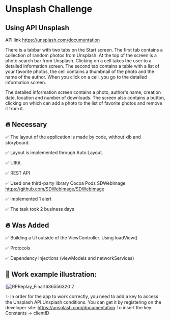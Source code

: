 # Unsplash Challenge

## Using API Unsplash
API link https://unsplash.com/documentation

There is a tabbar with two tabs on the Start screen.
The first tab contains a collection of random photos from Unsplash. At the top of the screen is a photo search bar from Unsplash. Clicking on a cell takes the user to a detailed information screen.
The second tab contains a table with a list of your favorite photos, the cell contains a thumbnail of the photo and the name of the author.
When you click on a cell, you go to the detailed information screen.

The detailed information screen contains a photo, author's name, creation date, location and number of downloads.
The screen also contains a button, clicking on which can add a photo to the list of favorite photos and remove it from it.

## 🔥 Necessary
:white_check_mark: The layout of the application is made by code, without xib and storyboard.

:white_check_mark: Layout is implemented through Auto Layout.

:white_check_mark: UIKit.

:white_check_mark: REST API

:white_check_mark: Used one third-party library Cocoa Pods SDWebImage https://github.com/SDWebImage/SDWebImage

:white_check_mark: Implemented 1 alert

:white_check_mark: The task took 2 business days

## 🔥 Was Added
:white_check_mark: Building a UI outside of the ViewController. Using loadView()

:white_check_mark: Protocols

:white_check_mark: Dependency Injections (viewModels and networkServices)


## 📱 Work example illustration:

(![RPReplay_Final1636556320 2](https://user-images.githubusercontent.com/31052641/141138859-8edc6c61-312b-439d-81fb-97cdd133001b.gif)


✨ In order for the app to work correctly, you need to add a key to access the Unsplash API.Unsplash conditions. You can get it by registering on the developer site: https://unsplash.com/documentation To insert the key: Constants -> clientID
